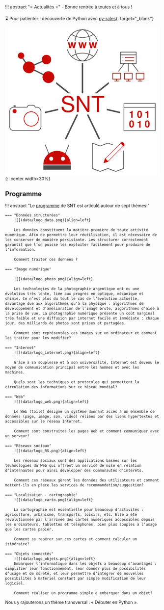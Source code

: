 

!!! abstract ":star: Actualités :star:"
    - Bonne rentrée à toutes et à tous !


:hourglass: Pour patienter : découverte de Python avec [py-rates](https://py-rates.fr/){. target="_blank"}

<!-- 
## Thème en cours : Photographie numérique

- :star: Séance actuelle :star: : 
    - [Localisation - Cartographie](./Theme2_Localisation_Cartographie/cours/) 

!!! note "*Anciens thèmes traités*"
    - [Découverte du binaire](./Introduction/binaire/binaire)
	- [Débuter en Python](./Theme0_Bases_de_Python/environnement/)
    - [Image numérique](./Theme1_Image_numerique/cours/) 

 --
snt/docs/Introduction/binaire/binaire.md  
??? note "*Anciens thèmes traités*"
    - Exposés : [Activité 1](./Theme3_Reseaux_Sociaux/Activité1_Exposés/){. target = "_blank"}
    - Le rachat d'Instagram par Facebook : [Activité 4](./Theme3_Reseaux_Sociaux/Activité4_Facebook-Instagram/){. target = "_blank"}
    - Le cyber-harcèlement : [Activité 3](./Theme3_Reseaux_Sociaux/Activité3_cyberharcèlement/){. target = "_blank"}
    - Graphe des amis : [Activité 2](./Theme3_Reseaux_Sociaux/Activité2_Graphes_amis/){. target = "_blank"}
    - en module : Python par le jeu : [PyRates](https://py-rates.fr/){. target = "_blank"}
    - en module : [PIX](./TT_PIX/cours/)
    - en module : [Itinéraires](./Theme2_Localisation_Cartographie/Activité4_Itineraires/) 
    - en module : [GéoPortail](./Theme2_Localisation_Cartographie/Activité3_GeoPortail/)  
    - en classe entière : [Localisation et cartographie](./Theme2_Localisation_Cartographie/cours/)  
    - en module : [Métadonnées EXIF](./Theme2_Localisation_Cartographie/Activité2_Exif/)  
    - en module : [Se repérer à la surface de la Terre](./Theme2_Localisation_Cartographie/Activité1_GPS/)  
    - en module : [Incrustation d'une image en Python](./Theme1_Photographie_numerique/z_incrustation_image/)  
    - en classe entière : [Photographie numérique](./Theme1_Photographie_numerique/cours/)    




- [207 GA](https://capytale2.ac-paris.fr/web/c-auth/list?returnto=/web/code/01c9-200908)
- [207 GB](https://capytale2.ac-paris.fr/web/c-auth/list?returnto=/web/code/f727-201289)


- [215 GA](https://capytale2.ac-paris.fr/web/c-auth/list?returnto=/web/code/5233-201287)
- [215 GB](https://capytale2.ac-paris.fr/web/c-auth/list?returnto=/web/code/49a9-201288)

-->

![image](data/logo_SNT.png){: .center width=30%}

## Programme 

!!! abstract "Le [programme](https://eduscol.education.fr/1670/programmes-et-ressources-en-sciences-numeriques-et-technologie-voie-gt) de SNT est articulé autour de sept thèmes:"

    === "Données structurées"
        ![](data/logo_data.png){align=left}
        
        Les données constituent la matière première de toute activité numérique. Afin de permettre leur réutilisation, il est nécessaire de les conserver de manière persistante. Les structurer correctement garantit que l’on puisse les exploiter facilement pour produire de l’information.

        Comment traiter ces données ?
		
    === "Image numérique"

        ![](data/logo_photo.png){align=left}
        
        Les technologies de la photographie argentique ont eu une évolution très lente, liée aux progrès en optique, mécanique et chimie. Ce n’est plus du tout le cas de l’évolution actuelle, davantage due aux algorithmes qu’à la physique : algorithmes de développement et d’amélioration de l’image brute, algorithmes d’aide à la prise de vue. La photographie numérique présente un coût marginal très faible et une diffusion par internet facile et immédiate : chaque jour, des milliards de photos sont prises et partagées.

        Comment sont représentées ces images sur un ordinateur et comment les traiter pour les modifier?

    === "Internet"
        ![](data/logo_internet.png){align=left}

        Grâce à sa souplesse et à son universalité, Internet est devenu le moyen de communication principal entre les hommes et avec les machines.

        Quels sont les techniques et protocoles qui permettent la circulation des informations sur ce réseau mondial?
		
    === "Web"
        ![](data/logo_web.png){align=left}

        Le Web (toile) désigne un système donnant accès à un ensemble de données (page, image, son, vidéo) reliées par des liens hypertextes et accessibles sur le réseau Internet.

        Comment sont construites les pages Web et comment communiquer avec un serveur?

    === "Réseaux sociaux"
        ![](data/logo_RS.png){align=left}

        Les réseaux sociaux sont des applications basées sur les technologies du Web qui offrent un service de mise en relation d’internautes pour ainsi développer des communautés d’intérêts.

        Comment ces réseaux gèrent les données des utilisateurs et comment mettent-ils en place les services de recommandation/suggestion?
		
    === "Localisation - cartographie"
        ![](data/logo_carto.png){align=left}

        La cartographie est essentielle pour beaucoup d’activités : agriculture, urbanisme, transports, loisirs, etc. Elle a été révolutionnée par l’arrivée des cartes numériques accessibles depuis les ordinateurs, tablettes et téléphones, bien plus souples à l’usage que les cartes papier.

        Comment se repérer sur ces cartes et comment calculer un itinéraire?

    === "Objets connectés"
        ![](data/logo_objets.png){align=left}
        Embarquer l’informatique dans les objets a beaucoup d’avantages : simplifier leur fonctionnement, leur donner plus de possibilités d’usage et de sûreté, et leur permettre d’intégrer de nouvelles possibilités à matériel constant par simple modification de leur logiciel.

        Comment réaliser un programme simple à embarquer dans un objet?


Nous y rajouterons un thème transversal : « Débuter en Python ».

